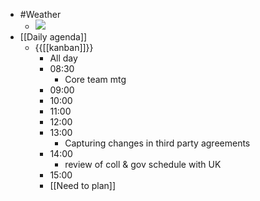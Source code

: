 - #Weather
    - ![](https://firebasestorage.googleapis.com/v0/b/firescript-577a2.appspot.com/o/imgs%2Fapp%2FDavidsroam%2FhvAFaXhSLX.png?alt=media&token=7064cedd-ae65-4d3c-bcc5-76a24ba01140)
- [[Daily agenda]]
    - {{[[kanban]]}}
        - All day
        - 08:30
            - Core team mtg
        - 09:00
        - 10:00
        - 11:00
        - 12:00
        - 13:00
            - Capturing changes in third party agreements
        - 14:00
            - review of coll & gov schedule with UK
        - 15:00
        - [[Need to plan]]
